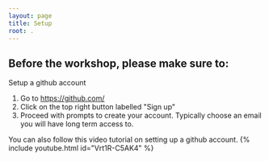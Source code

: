 ```yaml
---
layout: page
title: Setup
root: .
---
```


## Before the workshop, please make sure to:

Setup a github account
1. Go to https://github.com/
2. Click on the top right button labelled "Sign up" 
3. Proceed with prompts to create your account. Typically choose an email you will have long term access to. 

You can also follow this video tutorial on setting up a github account. 
{% include youtube.html id="Vrt1R-C5AK4" %}
